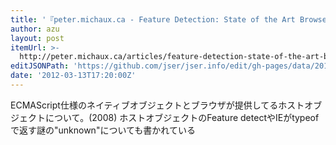 ```yaml
---
title: '『peter.michaux.ca - Feature Detection: State of the Art Browser Scripting』'
author: azu
layout: post
itemUrl: >-
  http://peter.michaux.ca/articles/feature-detection-state-of-the-art-browser-scripting
editJSONPath: 'https://github.com/jser/jser.info/edit/gh-pages/data/2012/03/index.json'
date: '2012-03-13T17:20:00Z'
---
```

ECMAScript仕様のネイティブオブジェクトとブラウザが提供してるホストオブジェクトについて。(2008)
ホストオブジェクトのFeature detectやIEがtypeofで返す謎の&quot;unknown&quot;についても書かれている

